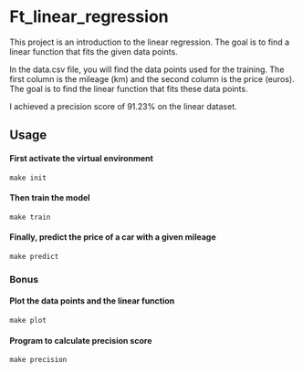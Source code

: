 # Ft_linear_regression
This project is an introduction to the linear regression. The goal is to find a linear function that fits the given data points.

In the data.csv file, you will find the data points used for the training. The first column is the mileage (km) and the second column is the price (euros). The goal is to find the linear function that fits these data points.

I achieved a precision score of 91.23% on the linear dataset.

## Usage
#### First activate the virtual environment
```make init```
#### Then train the model
```make train```
#### Finally, predict the price of a car with a given mileage
```make predict```

### Bonus
#### Plot the data points and the linear function
```make plot```
#### Program to calculate precision score
```make precision```


